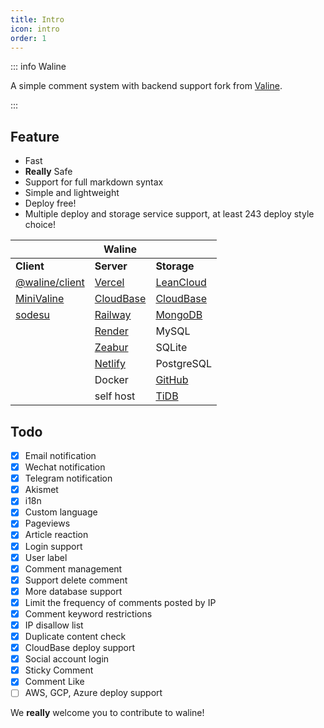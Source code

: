 ```yaml
---
title: Intro
icon: intro
order: 1
---
```


::: info Waline

A simple comment system with backend support fork from [Valine](https://valine.js.org).

:::

<!-- more -->

## Feature

- Fast
- **Really** Safe
- Support for full markdown syntax
- Simple and lightweight
- Deploy free!
- Multiple deploy and storage service support, at least 243 deploy style choice!

|                                                 | Waline                              |                                    |
| ----------------------------------------------- | ----------------------------------- | ---------------------------------- |
| **Client**                                      | **Server**                          | **Storage**                        |
| [@waline/client](https://waline.js.org)         | [Vercel](https://vercel.com)        | [LeanCloud](https://leancloud.app) |
| [MiniValine](https://minivaline.js.org/)        | [CloudBase](https://cloudbase.net/) | [CloudBase](https://cloudbase.net) |
| [sodesu](https://github.com/BeiyanYunyi/sodesu) | [Railway](https://railway.app)      | [MongoDB](https://mongodb.com)     |
|                                                 | [Render](https://render.com)        | MySQL                              |
|                                                 | [Zeabur](https://zeabur.com)        | SQLite                             |
|                                                 | [Netlify](https://netlify.com)      | PostgreSQL                         |
|                                                 | Docker                              | [GitHub](https://github.com)       |
|                                                 | self host                           | [TiDB](https://tidbcloud.com/)     |

## Todo

- [x] Email notification
- [x] Wechat notification
- [x] Telegram notification
- [x] Akismet
- [x] i18n
- [x] Custom language
- [x] Pageviews
- [x] Article reaction
- [x] Login support
- [x] User label
- [x] Comment management
- [x] Support delete comment
- [x] More database support
- [x] Limit the frequency of comments posted by IP
- [x] Comment keyword restrictions
- [x] IP disallow list
- [x] Duplicate content check
- [x] CloudBase deploy support
- [x] Social account login
- [x] Sticky Comment
- [x] Comment Like
- [ ] AWS, GCP, Azure deploy support

We **really** welcome you to contribute to waline!
